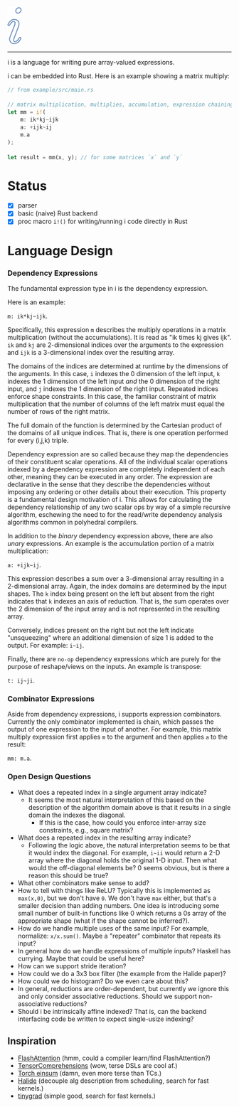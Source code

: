 <img src="logo.svg" alt="i logo" width="32">

---

i is a language for writing pure array-valued expressions.

i can be embedded into Rust. Here is an example showing a matrix multiply:

``` rust
// from example/src/main.rs

// matrix multiplication, multiplies, accumulation, expression chaining
let mm = i!(
    m: ik*kj~ijk
    a: +ijk~ij
    m.a
);

let result = mm(x, y); // for some matrices `x` and `y`
```

# Status

- [x] parser
- [x] basic (naive) Rust backend
- [x] proc macro `i!()` for writing/running i code directly in Rust

# Language Design

### Dependency Expressions

The fundamental expression type in i is the dependency expression.

Here is an example:

`m: ik*kj~ijk`.

Specifically, this expression `m` describes the multiply operations in a matrix
multiplication (without the accumulations). It is read as "ik times kj gives
ijk". `ik` and `kj` are 2-dimensional indices over the arguments to the
expression and `ijk` is a 3-dimensional index over the resulting array.

The domains of the indices are determined at runtime by the dimensions of the
arguments. In this case, `i` indexes the 0 dimension of the left input, `k`
indexes the 1 dimension of the left input _and_ the 0 dimension of the right
input, and `j` indexes the 1 dimension of the right input. Repeated indices
enforce shape constraints. In this case, the familiar constraint of matrix
multiplication that the number of columns of the left matrix must equal the
number of rows of the right matrix.

The full domain of the function is determined by the Cartesian product of the
domains of all unique indices. That is, there is one operation performed for
every (i,j,k) triple.

Dependency expression are so called because they map the dependencies of their
constituent scalar operations. All of the individual scalar operations indexed
by a dependency expression are completely independent of each other, meaning
they can be executed in any order. The expression are declarative in the sense
that they describe the dependencies without imposing any ordering or other
details about their execution. This property is a fundamental design motivation
of i. This allows for calculating the dependency relationship of any two scalar
ops by way of a simple recursive algorithm, eschewing the need to for the
read/write dependency analysis algorithms common in polyhedral compilers.

In addition to the _binary_ dependency expression above, there are also _unary_
expressions. An example is the accumulation portion of a matrix multiplication:

`a: +ijk~ij`.

This expression describes a sum over a 3-dimensional array resulting in a
2-dimensional array. Again, the index domains are determined by the input
shapes. The `k` index being present on the left but absent from the right
indicates that `k` indexes an axis of reduction. That is, the sum operates over
the 2 dimension of the input array and is not represented in the resulting
array.

Conversely, indices present on the right but not the left indicate
"unsqueezing" where an additional dimension of size 1 is added to the output.
For example: `i~ij`.

Finally, there are `no-op` dependency expressions which are purely for the
purpose of reshape/views on the inputs. An example is transpose:

`t: ij~ji`.

### Combinator Expressions

Aside from dependency expressions, i supports expression combinators. Currently
the only combinator implemented is chain, which passes the output of one
expression to the input of another.  For example, this matrix multiply
expression first applies `m` to the argument and then applies `a` to the
result:

`mm: m.a`.

### Open Design Questions

- What does a repeated index in a single argument array indicate?
  - It seems the most natural interpretation of this based on the description
    of the algorithm domain above is that it results in a single domain the
    indexes the diagonal.
    - If this is the case, how could you enforce inter-array size constraints,
      e.g., square matrix?
- What does a repeated index in the resulting array indicate?
  - Following the logic above, the natural interpretation seems to be that it
    would index the diagonal. For example, `i~ii` would return a 2-D array
    where the diagonal holds the original 1-D input. Then what would the
    off-diagonal elements be? 0 seems obvious, but is there a reason this
    should be true?
- What other combinators make sense to add?
- How to tell with things like ReLU? Typically this is implemented as
  `max(x,0)`, but we don't have `0`. We don't have `max` either, but that's a
  smaller decision than adding numbers. One idea is introducing some small
  number of built-in functions like 0 which returns a 0s array of the
  appropriate shape (what if the shape cannot be inferred?).
- How do we handle multiple uses of the same input? For example, normalize:
  `x/x.sum()`. Maybe a "repeater" combinator that repeats its input?
- In general how do we handle expressions of multiple inputs? Haskell has
  currying. Maybe that could be useful here?
- How can we support stride iteration?
- How could we do a 3x3 box filter (the example from the Halide paper)?
- How could we do histogram? Do we even care about this?
- In general, reductions are order-dependent, but currently we ignore this and
  only consider associative reductions. Should we support non-associative
  reductions?
- Should i be intrinsically affine indexed? That is, can the backend
  interfacing code be written to expect single-usize indexing?

## Inspiration
- [FlashAttention](https://arxiv.org/pdf/2205.14135) (hmm, could a compiler
  learn/find FlashAttention?)
- [TensorComprehensions](https://arxiv.org/pdf/1802.04730) (wow, terse DSLs are
  cool af.)
- [Torch einsum](https://pytorch.org/docs/stable/generated/torch.einsum.html)
  (damn, even more terse than TCs.)
- [Halide](https://people.csail.mit.edu/jrk/halide-pldi13.pdf) (decouple alg
  description from scheduling, search for fast kernels.)
- [tinygrad](https://github.com/tinygrad/tinygrad) (simple good, search for
  fast kernels.)

